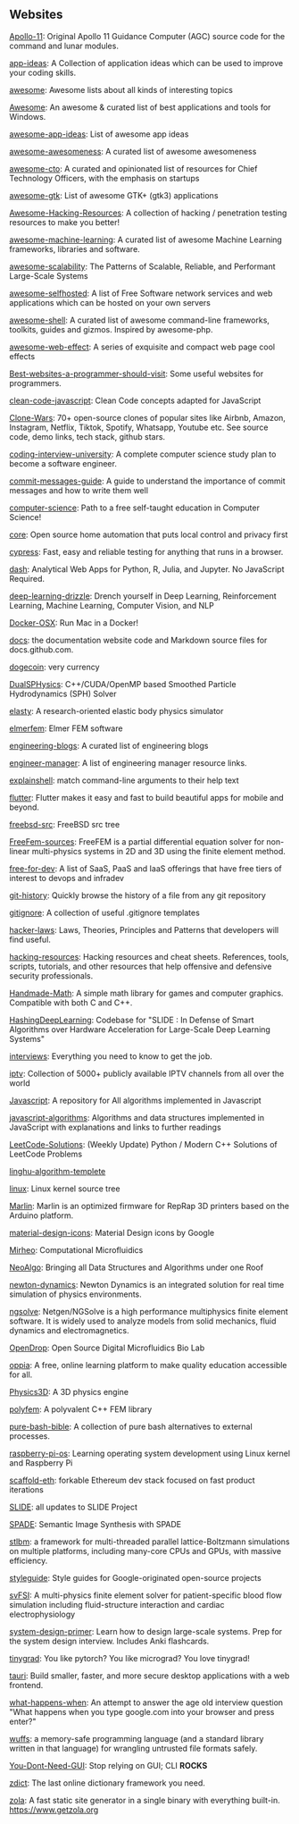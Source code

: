 ## Websites
[Apollo-11](https://github.com/chrislgarry/Apollo-11): Original Apollo 11 Guidance Computer (AGC) source code for the command and lunar modules.

[app-ideas](https://github.com/florinpop17/app-ideas): A Collection of application ideas which can be used to improve your coding skills.

[awesome](https://github.com/sindresorhus/awesome): Awesome lists about all kinds of interesting topics

[Awesome](https://github.com/Awesome-Windows/Awesome): An awesome & curated list of best applications and tools for Windows.

[awesome-app-ideas](https://github.com/tastejs/awesome-app-ideas): List of awesome app ideas

[awesome-awesomeness](https://github.com/bayandin/awesome-awesomeness): A curated list of awesome awesomeness

[awesome-cto](https://github.com/kuchin/awesome-cto): A curated and opinionated list of resources for Chief Technology Officers, with the emphasis on startups

[awesome-gtk](https://github.com/unrelentingtech/awesome-gtk): List of awesome GTK+ (gtk3) applications

[Awesome-Hacking-Resources](https://github.com/vitalysim/Awesome-Hacking-Resources): A collection of hacking / penetration testing resources to make you better!

[awesome-machine-learning](https://github.com/josephmisiti/awesome-machine-learning): A curated list of awesome Machine Learning frameworks, libraries and software.

[awesome-scalability](https://github.com/binhnguyennus/awesome-scalability): The Patterns of Scalable, Reliable, and Performant Large-Scale Systems

[awesome-selfhosted](https://github.com/awesome-selfhosted/awesome-selfhosted): A list of Free Software network services and web applications which can be hosted on your own servers

[awesome-shell](https://github.com/alebcay/awesome-shell): A curated list of awesome command-line frameworks, toolkits, guides and gizmos. Inspired by awesome-php.

[awesome-web-effect](https://github.com/lindelof/awesome-web-effect): A series of exquisite and compact web page cool effects

[Best-websites-a-programmer-should-visit](https://github.com/sdmg15/Best-websites-a-programmer-should-visit): Some useful websites for programmers.

[clean-code-javascript](https://github.com/ryanmcdermott/clean-code-javascript): Clean Code concepts adapted for JavaScript

[Clone-Wars](https://github.com/GorvGoyl/Clone-Wars): 70+ open-source clones of popular sites like Airbnb, Amazon, Instagram, Netflix, Tiktok, Spotify, Whatsapp, Youtube etc. See source code, demo links, tech stack, github stars.

[coding-interview-university](https://github.com/jwasham/coding-interview-university): A complete computer science study plan to become a software engineer.

[commit-messages-guide](https://github.com/RomuloOliveira/commit-messages-guide): A guide to understand the importance of commit messages and how to write them well

[computer-science](https://github.com/ossu/computer-science): Path to a free self-taught education in Computer Science!

[core](https://github.com/home-assistant/core): Open source home automation that puts local control and privacy first

[cypress](https://github.com/cypress-io/cypress): Fast, easy and reliable testing for anything that runs in a browser.

[dash](https://github.com/plotly/dash): Analytical Web Apps for Python, R, Julia, and Jupyter. No JavaScript Required.

[deep-learning-drizzle](https://github.com/kmario23/deep-learning-drizzle): Drench yourself in Deep Learning, Reinforcement Learning, Machine Learning, Computer Vision, and NLP

[Docker-OSX](https://github.com/sickcodes/Docker-OSX): Run Mac in a Docker!

[docs](https://github.com/github/docs): the documentation website code and Markdown source files for docs.github.com.

[dogecoin](https://github.com/dogecoin/dogecoin): very currency

[DualSPHysics](https://github.com/DualSPHysics/DualSPHysics): C++/CUDA/OpenMP based Smoothed Particle Hydrodynamics (SPH) Solver

[elasty](https://github.com/yuki-koyama/elasty): A research-oriented elastic body physics simulator

[elmerfem](https://github.com/ElmerCSC/elmerfem): Elmer FEM software

[engineering-blogs](https://github.com/kilimchoi/engineering-blogs): A curated list of engineering blogs

[engineer-manager](https://github.com/ryanburgess/engineer-manager): A list of engineering manager resource links.

[explainshell](https://github.com/idank/explainshell): match command-line arguments to their help text

[flutter](https://github.com/flutter/flutter): Flutter makes it easy and fast to build beautiful apps for mobile and beyond.

[freebsd-src](https://github.com/freebsd/freebsd-src): FreeBSD src tree

[FreeFem-sources](https://github.com/FreeFem/FreeFem-sources): FreeFEM is a partial differential equation solver for non-linear multi-physics systems in 2D and 3D using the finite element method.

[free-for-dev](https://github.com/ripienaar/free-for-dev): A list of SaaS, PaaS and IaaS offerings that have free tiers of interest to devops and infradev

[git-history](https://github.com/pomber/git-history): Quickly browse the history of a file from any git repository

[gitignore](https://github.com/github/gitignore): A collection of useful .gitignore templates

[hacker-laws](https://github.com/dwmkerr/hacker-laws): Laws, Theories, Principles and Patterns that developers will find useful.

[hacking-resources](https://github.com/Lifka/hacking-resources): Hacking resources and cheat sheets. References, tools, scripts, tutorials, and other resources that help offensive and defensive security professionals.

[Handmade-Math](https://github.com/HandmadeMath/Handmade-Math): A simple math library for games and computer graphics. Compatible with both C and C++.

[HashingDeepLearning](https://github.com/keroro824/HashingDeepLearning): Codebase for "SLIDE : In Defense of Smart Algorithms over Hardware Acceleration for Large-Scale Deep Learning Systems"

[interviews](https://github.com/kdn251/interviews): Everything you need to know to get the job.

[iptv](https://github.com/iptv-org/iptv): Collection of 5000+ publicly available IPTV channels from all over the world

[Javascript](https://github.com/TheAlgorithms/Javascript): A repository for All algorithms implemented in Javascript

[javascript-algorithms](https://github.com/trekhleb/javascript-algorithms): Algorithms and data structures implemented in JavaScript with explanations and links to further readings

[LeetCode-Solutions](https://github.com/kamyu104/LeetCode-Solutions): (Weekly Update) Python / Modern C++ Solutions of LeetCode Problems

[linghu-algorithm-templete](https://github.com/ninechapter-algorithm/linghu-algorithm-templete)

[linux](https://github.com/torvalds/linux): Linux kernel source tree

[Marlin](https://github.com/MarlinFirmware/Marlin): Marlin is an optimized firmware for RepRap 3D printers based on the Arduino platform.

[material-design-icons](https://github.com/google/material-design-icons): Material Design icons by Google

[Mirheo](https://github.com/cselab/Mirheo): Computational Microfluidics

[NeoAlgo](https://github.com/TesseractCoding/NeoAlgo): Bringing all Data Structures and Algorithms under one Roof

[newton-dynamics](https://github.com/MADEAPPS/newton-dynamics): Newton Dynamics is an integrated solution for real time simulation of physics environments.

[ngsolve](https://github.com/NGSolve/ngsolve): Netgen/NGSolve is a high performance multiphysics finite element software. It is widely used to analyze models from solid mechanics, fluid dynamics and electromagnetics.

[OpenDrop](https://github.com/GaudiLabs/OpenDrop): Open Source Digital Microfluidics Bio Lab

[oppia](https://github.com/oppia/oppia): A free, online learning platform to make quality education accessible for all.

[Physics3D](https://github.com/ThePhysicsGuys/Physics3D): A 3D physics engine

[polyfem](https://github.com/polyfem/polyfem): A polyvalent C++ FEM library

[pure-bash-bible](https://github.com/dylanaraps/pure-bash-bible): A collection of pure bash alternatives to external processes.

[raspberry-pi-os](https://github.com/s-matyukevich/raspberry-pi-os): Learning operating system development using Linux kernel and Raspberry Pi

[scaffold-eth](https://github.com/austintgriffith/scaffold-eth):  forkable Ethereum dev stack focused on fast product iterations

[SLIDE](https://github.com/RUSH-LAB/SLIDE): all updates to SLIDE Project

[SPADE](https://github.com/NVlabs/SPADE): Semantic Image Synthesis with SPADE

[stlbm](https://gitlab.com/unigehpfs/stlbm): a framework for multi-threaded parallel lattice-Boltzmann simulations on multiple platforms, including many-core CPUs and GPUs, with massive efficiency.

[styleguide](https://github.com/google/styleguide): Style guides for Google-originated open-source projects

[svFSI](https://github.com/SimVascular/svFSI): A multi-physics finite element solver for patient-specific blood flow simulation including fluid-structure interaction and cardiac electrophysiology

[system-design-primer](https://github.com/donnemartin/system-design-primer): Learn how to design large-scale systems. Prep for the system design interview. Includes Anki flashcards.

[tinygrad](https://github.com/geohot/tinygrad): You like pytorch? You like micrograd? You love tinygrad!

[tauri](https://github.com/tauri-apps/tauri): Build smaller, faster, and more secure desktop applications with a web frontend.

[what-happens-when](https://github.com/alex/what-happens-when): An attempt to answer the age old interview question "What happens when you type google.com into your browser and press enter?"

[wuffs](https://github.com/google/wuffs): a memory-safe programming language (and a standard library written in that language) for wrangling untrusted file formats safely.

[You-Dont-Need-GUI](https://github.com/you-dont-need/You-Dont-Need-GUI): Stop relying on GUI; CLI **ROCKS**

[zdict](https://github.com/zdict/zdict): The last online dictionary framework you need.

[zola](https://github.com/getzola/zola): A fast static site generator in a single binary with everything built-in. https://www.getzola.org
